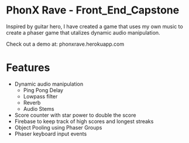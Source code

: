 # PhonX Rave - Front_End_Capstone



Inspired by guitar hero, I have created a game that uses my own music to create a phaser game that utalizes dynamic audio manipulation.

Check out a demo at:
phonxrave.herokuapp.com

# Features

- Dynamic audio manipulation
  - Ping Pong Delay
  - Lowpass filter
  - Reverb
  - Audio Stems
- Score counter with star power to double the score
- Firebase to keep track of high scores and longest streaks
- Object Pooling using Phaser Groups
- Phaser keyboard input events
